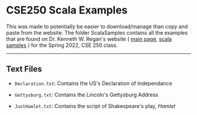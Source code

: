 # CSE250 Scala Examples

This was made to potentially be easier to download/manage than copy and paste from the website.
The folder ScalaSamples contains all the examples that are found on Dr. Kenneth W. Regan's website
(
    [main page](https://cse.buffalo.edu/~regan/cse250/),
    [scala samples](https://cse.buffalo.edu/~regan/cse250/ScalaSamples/)
)
for the Spring 2022, CSE 250 class.

---

## Text Files

- `Declaration.txt`: Contains the US's Declaration of Independance

- `Gettysburg.txt`: Contains the Lincoln's Gettysburg Address

- `JustHamlet.txt`: Contains the script of Shakespeare's play, *Hamlet* 